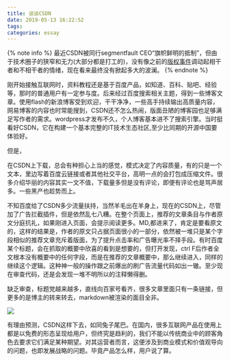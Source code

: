 ```yaml
---
title: 谈谈CSDN
date: 2019-05-13 16:22:52
tags:
categories: essay
---
```

{% note info %}
最近CSDN被同行segmentfault CEO“旗帜鲜明的抵制”，但由于技术圈子的狭窄和无力(大部分都是打工的)，没有像之前的[版权事件](https://www.vcg.com/)调动起相干者和不相干者的情绪，现在看来最终没有掀起多大的波澜。
{% endnote %}

<!-- more -->

刚开始接触互联网时，资料教程还是基于百度产品，如知道、百科、贴吧、经验等，那时的普通用户有一定参与度。后来经过百度搜索相关主题，得到一些博客文章。使用flash的新浪博客受到欢迎，干干净净，一些高手持续输出高质量内容，网易博客的内容也时常能搜到，CSDN还不怎么热闹，版面丑陋的博客园也足够满足写作者的需求。wordpress才发布不久，个人博客基本进不了搜索引擎。当时挺看好CSDN，它在构建一个基本完整的IT技术生态社区,至少比同期的开源中国要体验好。

但是，

在CSDN上下载，总会有种担心上当的感觉，模式决定了内容质量，有的只是一个文本，里边写着百度云链接或者其他社交平台，高明一点的会打包成压缩文件。很多介绍华丽的内容其实一文不值，下载量多但是没有评论，即便有评论也是骂声居多。一些黑产也趁势而上。

不知百度给了CSDN多少流量扶持，当然羊毛出在羊身上，现在的CSDN上，尽管加了广告拦截插件，但是依然乱七八糟。在整个页面上，推荐的文章条目与作者原文分庭抗礼，如果刚进入页面，会提示阅读更多。MD,都进来了，肯定是要看原文的，这样的结果是，作者的原文只占据页面很小的一部分，依然被一堆只是某个字段相似的推荐文章充斥着版面，为了提升点击率和广告曝光率不择手段。有时百度某个标题，会在抓取的概要中欣喜的看到是想要的，但打开发现，ctrl F后作者全文根本没有概要中的任何字段，而是在推荐的文章概要中，那么继续进入，同样的继续这个逻辑。这种神一般的操作跟之前爆出的刷广告流量代码如出一辙。至少现在审查代码，还是会发现一堆不明所以的注释懒得删。

缺乏审查，标题党越来越多，直线向百家号看齐，很多文章里面只有一条链接，但更多的是博主的转来转去，markdown被渲染的面目全非。

![](https://cdn.blog.makergyt.com/images/essay-csdn-recommendation.png)

有理由预测，CSDN这样下去，如同兔子尾巴。在国内，很多互联网产品在使用上都是以免费的形态呈现给用户，但终究是趋利的，我们不能以传统商业中的顾客角色去要求它们满足某种期望。对其运营者而言，这便涉及到商业模式和价值观导向的问题，也即发展战略的问题。毕竟产品怎么样，用户说了算。